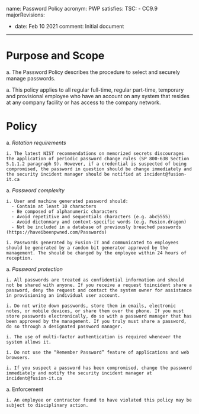 name: Password Policy
acronym: PWP
satisfies:
  TSC:
    - CC9.9
majorRevisions:
  - date: Feb 10 2021
    comment: Initial document
---

# Purpose and Scope 

a. The Password Policy describes the procedure to select and securely manage passwords. 

a. This policy applies to all regular full-time, regular part-time, temporary and provisional employee who have an account on any system that resides at any company facility or has access to the company network.  

# Policy

a. *Rotation requirements* 

    i. The latest NIST recommendations on memorized secrets discourages the application of periodic password change rules (SP 800-63B Section 5.1.1.2 paragraph 9). However, if a credential is suspected of being compromised, the password in question should be change immediately and the security incident manager should be notified at incident@fusion-it.ca 

a. *Password complexity*
    
    i. User and machine generated password should:
      - Contain at least 10 characters
      - Be composed of alphanumeric characters
      - Avoid repetitive and sequentials characters (e.g. abc5555)
      - Avoid dictonnary and context-specific words (e.g. Fusion.dragon)
      - Not be included in a database of previously breached passwords (https://haveibeenpwned.com/Passwords)

    i. Passwords generated by Fusion-IT and communicated to employees should be generated by a random bit generator approved by the management. The should be changed by the employee within 24 hours of reception.

a. *Password protection*

    i. All passwords are treated as confidential information and should not be shared with anyone. If you receive a request toincident share a password, deny the request and contact the system owner for assistance in provisioning an individual user account. 

    i. Do not write down passwords, store them in emails, electronic notes, or mobile devices, or share them over the phone. If you must store passwords electronically, do so with a password manager that has been approved by the management. If you truly must share a password, do so through a designated password manager.

    i. The use of multi-factor authentication is required whenever the system allows it.

    i. Do not use the “Remember Password” feature of applications and web browsers. 

    i. If you suspect a password has been compromised, change the password immediately and notify the security incident manager at incident@fusion-it.ca

a. Enforcement

    i. An employee or contractor found to have violated this policy may be subject to disciplinary action. 


